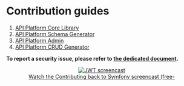 # Contribution guides

1.  [API Platform Core Library](https://github.com/api-platform/core/blob/main/CONTRIBUTING.md)
2.  [API Platform Schema Generator](https://github.com/api-platform/schema-generator/blob/main/CONTRIBUTING.md)
3.  [API Platform Admin](https://github.com/api-platform/admin/blob/master/CONTRIBUTING.md)
4.  [API Platform CRUD Generator](https://github.com/api-platform/client-generator/blob/master/CONTRIBUTING.md)

**To report a security issue, please refer to [the dedicated document](security.md).**

<p align="center" class="symfonycasts"><a href="https://symfonycasts.com/screencast/contributing?cid=apip"><img src="../distribution/images/symfonycasts-player.png" alt="JWT screencast"><br>Watch the Contributing back to Symfony screencast (free-</a></p>
